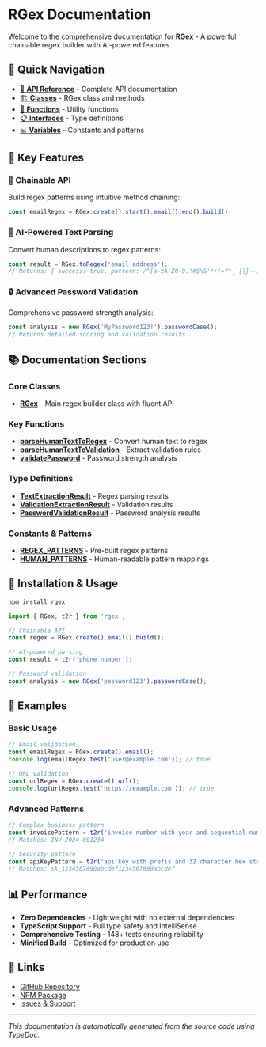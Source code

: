 # RGex Documentation

Welcome to the comprehensive documentation for **RGex** - A powerful, chainable regex builder with AI-powered features.

## 🚀 Quick Navigation

- [📖 **API Reference**](./globals.md) - Complete API documentation
- [🏗️ **Classes**](./classes/) - RGex class and methods
- [🔧 **Functions**](./functions/) - Utility functions
- [📋 **Interfaces**](./interfaces/) - Type definitions
- [📊 **Variables**](./variables/) - Constants and patterns

## 🌟 Key Features

### 🔗 Chainable API

Build regex patterns using intuitive method chaining:

```typescript
const emailRegex = RGex.create().start().email().end().build();
```

### 🧠 AI-Powered Text Parsing

Convert human descriptions to regex patterns:

```typescript
const result = RGex.toRegex('email address');
// Returns: { success: true, pattern: /^[a-zA-Z0-9.!#$%&'*+/=?^_`{|}~-]+@.../ }
```

### 🔒 Advanced Password Validation

Comprehensive password strength analysis:

```typescript
const analysis = new RGex('MyPassword123!').passwordCase();
// Returns detailed scoring and validation results
```

## 📚 Documentation Sections

### Core Classes

- **[RGex](./classes/RGex.md)** - Main regex builder class with fluent API

### Key Functions

- **[parseHumanTextToRegex](./functions/parseHumanTextToRegex.md)** - Convert human text to regex
- **[parseHumanTextToValidation](./functions/parseHumanTextToValidation.md)** - Extract validation rules
- **[validatePassword](./functions/validatePassword.md)** - Password strength analysis

### Type Definitions

- **[TextExtractionResult](./interfaces/TextExtractionResult.md)** - Regex parsing results
- **[ValidationExtractionResult](./interfaces/ValidationExtractionResult.md)** - Validation results
- **[PasswordValidationResult](./interfaces/PasswordValidationResult.md)** - Password analysis results

### Constants & Patterns

- **[REGEX_PATTERNS](./variables/REGEX_PATTERNS.md)** - Pre-built regex patterns
- **[HUMAN_PATTERNS](./variables/HUMAN_PATTERNS.md)** - Human-readable pattern mappings

## 🔧 Installation & Usage

```bash
npm install rgex
```

```typescript
import { RGex, t2r } from 'rgex';

// Chainable API
const regex = RGex.create().email().build();

// AI-powered parsing
const result = t2r('phone number');

// Password validation
const analysis = new RGex('password123').passwordCase();
```

## 🎯 Examples

### Basic Usage

```typescript
// Email validation
const emailRegex = RGex.create().email();
console.log(emailRegex.test('user@example.com')); // true

// URL validation
const urlRegex = RGex.create().url();
console.log(urlRegex.test('https://example.com')); // true
```

### Advanced Patterns

```typescript
// Complex business pattern
const invoicePattern = t2r('invoice number with year and sequential number');
// Matches: INV-2024-001234

// Security pattern
const apiKeyPattern = t2r('api key with prefix and 32 character hex string');
// Matches: sk_1234567890abcdef1234567890abcdef
```

## 📊 Performance

- **Zero Dependencies** - Lightweight with no external dependencies
- **TypeScript Support** - Full type safety and IntelliSense
- **Comprehensive Testing** - 148+ tests ensuring reliability
- **Minified Build** - Optimized for production use

## 🔗 Links

- [GitHub Repository](https://github.com/duongnguyen321/rgex)
- [NPM Package](https://www.npmjs.com/package/rgex)
- [Issues & Support](https://github.com/duongnguyen321/rgex/issues)

---

_This documentation is automatically generated from the source code using TypeDoc._
